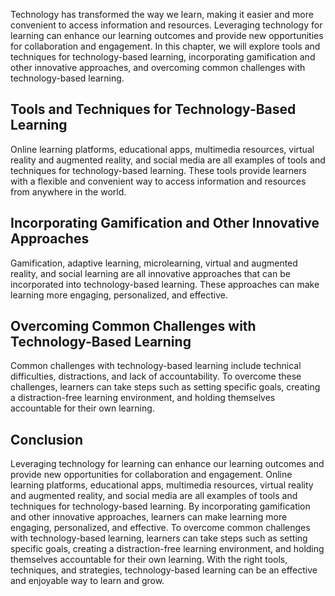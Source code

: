 
Technology has transformed the way we learn, making it easier and more convenient to access information and resources. Leveraging technology for learning can enhance our learning outcomes and provide new opportunities for collaboration and engagement. In this chapter, we will explore tools and techniques for technology-based learning, incorporating gamification and other innovative approaches, and overcoming common challenges with technology-based learning.

Tools and Techniques for Technology-Based Learning
--------------------------------------------------

Online learning platforms, educational apps, multimedia resources, virtual reality and augmented reality, and social media are all examples of tools and techniques for technology-based learning. These tools provide learners with a flexible and convenient way to access information and resources from anywhere in the world.

Incorporating Gamification and Other Innovative Approaches
----------------------------------------------------------

Gamification, adaptive learning, microlearning, virtual and augmented reality, and social learning are all innovative approaches that can be incorporated into technology-based learning. These approaches can make learning more engaging, personalized, and effective.

Overcoming Common Challenges with Technology-Based Learning
-----------------------------------------------------------

Common challenges with technology-based learning include technical difficulties, distractions, and lack of accountability. To overcome these challenges, learners can take steps such as setting specific goals, creating a distraction-free learning environment, and holding themselves accountable for their own learning.

Conclusion
----------

Leveraging technology for learning can enhance our learning outcomes and provide new opportunities for collaboration and engagement. Online learning platforms, educational apps, multimedia resources, virtual reality and augmented reality, and social media are all examples of tools and techniques for technology-based learning. By incorporating gamification and other innovative approaches, learners can make learning more engaging, personalized, and effective. To overcome common challenges with technology-based learning, learners can take steps such as setting specific goals, creating a distraction-free learning environment, and holding themselves accountable for their own learning. With the right tools, techniques, and strategies, technology-based learning can be an effective and enjoyable way to learn and grow.

